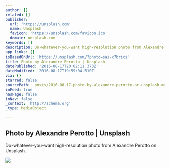 ```yaml
---
author: []
related: []
publisher:
  url: 'https://unsplash.com'
  name: Unsplash
  favicon: 'https://unsplash.com/favicon.ico'
  domain: unsplash.com
keywords: []
description: Do-whatever-you-want high-resolution photo from Alexandre Perotto on Unsplash.
app_links: []
isBasedOnUrl: 'https://unsplash.com/?photo=sai-x7brics'
title: Photo by Alexandre Perotto | Unsplash
datePublished: '2016-08-17T20:02:11.373Z'
dateModified: '2016-08-17T19:59:04.510Z'
via: {}
starred: false
sourcePath: _posts/2016-08-17-photo-by-alexandre-perotto-or-unsplash.md
inFeed: true
hasPage: false
inNav: false
_context: 'http://schema.org'
_type: MediaObject

---
```

<article style=""><h1>Photo by Alexandre Perotto | Unsplash</h1><p>Do-whatever-you-want high-resolution photo from Alexandre Perotto on Unsplash.</p><img src="http://images.unsplash.com/photo-1458324124043-7803d4fec380?ixlib=rb-0.3.5&amp;q=80&amp;fm=jpg&amp;crop=entropy&amp;cs=tinysrgb&amp;w=1080&amp;fit=max&amp;s=f4b625ba1144d56cdd7a8a1607880be4" /></article>